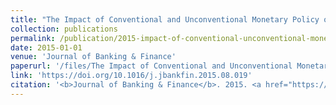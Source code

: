 ```yaml
---
title: "The Impact of Conventional and Unconventional Monetary Policy on Investor Sentiment"
collection: publications
permalink: /publication/2015-impact-of-conventional-unconventional-monetary-policy-investor-sentiment
date: 2015-01-01
venue: 'Journal of Banking & Finance'
paperurl: '/files/The Impact of Conventional and Unconventional Monetary Policy on Investor Sentiment.pdf'
link: 'https://doi.org/10.1016/j.jbankfin.2015.08.019'
citation: '<b>Journal of Banking & Finance</b>. 2015. <a href="https://scholar.google.com/scholar?hl=en&as_sdt=0%2C5&q=%22The+Impact+of+Conventional+and+Unconventional+Monetary+Policy+on+Investor+Sentiment%22&btnG=#d=gs_cit&u=%2Fscholar%3Fq%3Dinfo%3AzO-piuzuh68J%3Ascholar.google.com%2F%26output%3Dcite%26scirp%3D0%26hl%3Den">Citation</a>'
---
```


